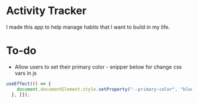 # Activity Tracker

I made this app to help manage habits that I want to build in my life.

# To-do

- Allow users to set their primary color - snipper below for change css vars in js
```js
useEffect(() => {
    document.documentElement.style.setProperty("--primary-color", "blue");
  }, []);
```